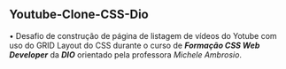 <h2>Youtube-Clone-CSS-Dio</h2>
&bull; 
Desafio de construção de página de listagem de vídeos do Yotube com uso do GRID Layout do CSS durante o curso de <b><i>Formação CSS Web Developer</b></i> da <b><i>DIO</b></i> orientado pela professora <i>Michele Ambrosio</i>.
